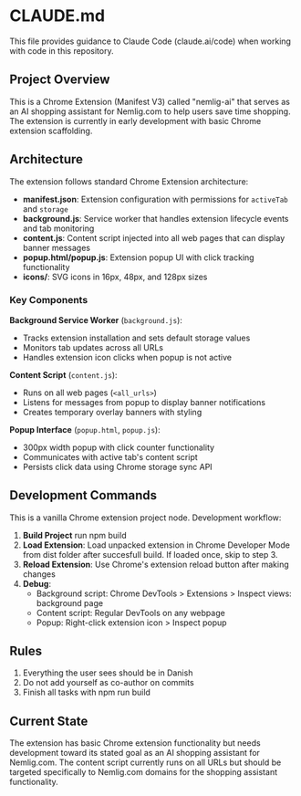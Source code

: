 # CLAUDE.md

This file provides guidance to Claude Code (claude.ai/code) when working with code in this repository.

## Project Overview

This is a Chrome Extension (Manifest V3) called "nemlig-ai" that serves as an AI shopping assistant for Nemlig.com to help users save time shopping. The extension is currently in early development with basic Chrome extension scaffolding.

## Architecture

The extension follows standard Chrome Extension architecture:

- **manifest.json**: Extension configuration with permissions for `activeTab` and `storage`
- **background.js**: Service worker that handles extension lifecycle events and tab monitoring
- **content.js**: Content script injected into all web pages that can display banner messages
- **popup.html/popup.js**: Extension popup UI with click tracking functionality
- **icons/**: SVG icons in 16px, 48px, and 128px sizes

### Key Components

**Background Service Worker** (`background.js`):
- Tracks extension installation and sets default storage values
- Monitors tab updates across all URLs
- Handles extension icon clicks when popup is not active

**Content Script** (`content.js`):
- Runs on all web pages (`<all_urls>`)
- Listens for messages from popup to display banner notifications
- Creates temporary overlay banners with styling

**Popup Interface** (`popup.html`, `popup.js`):
- 300px width popup with click counter functionality  
- Communicates with active tab's content script
- Persists click data using Chrome storage sync API

## Development Commands

This is a vanilla Chrome extension project node. Development workflow:

1. **Build Project** run npm build
2. **Load Extension**: Load unpacked extension in Chrome Developer Mode from dist folder after succesfull build. If loaded once, skip to step 3.
3. **Reload Extension**: Use Chrome's extension reload button after making changes
4. **Debug**: 
   - Background script: Chrome DevTools > Extensions > Inspect views: background page
   - Content script: Regular DevTools on any webpage
   - Popup: Right-click extension icon > Inspect popup

## Rules

1. Everything the user sees should be in Danish
2. Do not add yourself as co-author on commits
3. Finish all tasks with npm run build

## Current State

The extension has basic Chrome extension functionality but needs development toward its stated goal as an AI shopping assistant for Nemlig.com. The content script currently runs on all URLs but should be targeted specifically to Nemlig.com domains for the shopping assistant functionality.